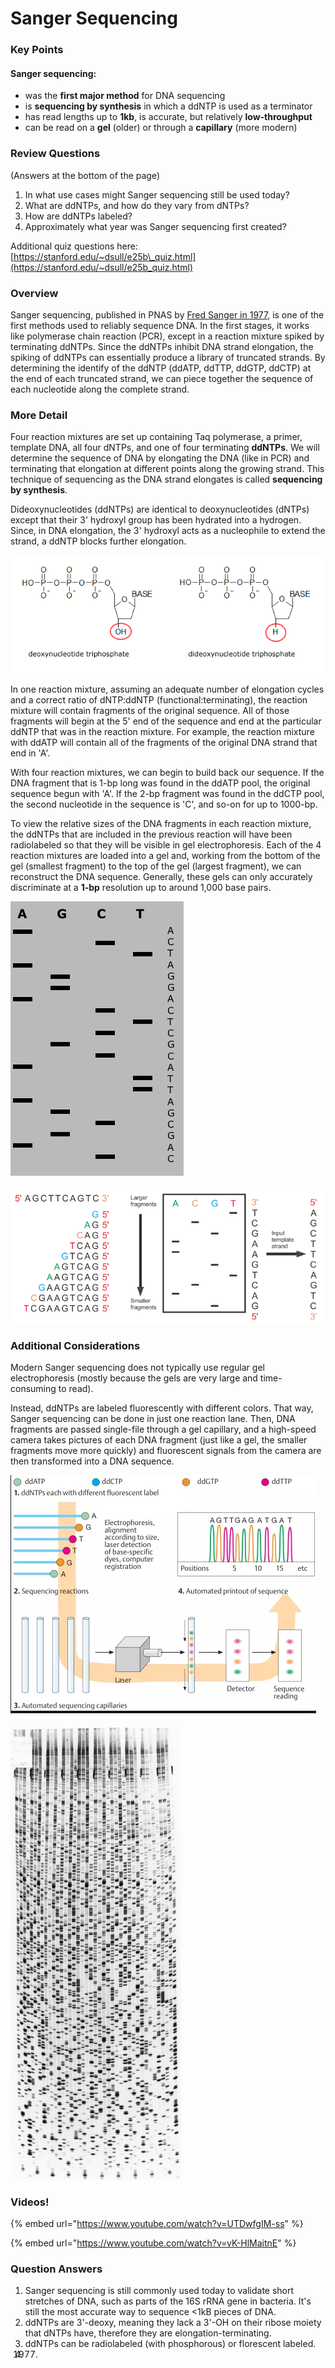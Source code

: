 # Sanger Sequencing

### Key Points

#### Sanger sequencing:

* was the **first major method** for DNA sequencing
* is **sequencing by synthesis** in which a ddNTP is used as a terminator
* has read lengths up to **1kb**, is accurate, but relatively **low-throughput**
* can be read on a **gel** \(older\) or through a **capillary** \(more modern\)

### Review Questions

\(Answers at the bottom of the page\)

1. In what use cases might Sanger sequencing still be used today?
2. What are ddNTPs, and how do they vary from dNTPs?
3. How are ddNTPs labeled?
4. Approximately what year was Sanger sequencing first created?

Additional quiz questions here: [https://stanford.edu/~dsull/e25b\_quiz.html](https://stanford.edu/~dsull/e25b_quiz.html)

### **Overview**

Sanger sequencing, published in PNAS by [Fred Sanger in 1977](https://doi.org/10.1073/pnas.74.12.5463),  is one of the first methods used to reliably sequence DNA. In the first stages, it works like polymerase chain reaction \(PCR\), except in a reaction mixture spiked by terminating ddNTPs. Since the ddNTPs inhibit DNA strand elongation, the spiking of ddNTPs can essentially produce a library of truncated strands. By determining the identify of the ddNTP \(ddATP, ddTTP, ddGTP, ddCTP\) at the end of each truncated strand, we can piece together the sequence of each nucleotide along the complete strand. 

### **More Detail**

Four reaction mixtures are set up containing Taq polymerase, a primer, template DNA, all four dNTPs, and one of four terminating **ddNTPs**. We will determine the sequence of DNA by elongating the DNA \(like in PCR\) and terminating that elongation at different points along the growing strand. This technique of sequencing as the DNA strand elongates is called **sequencing by synthesis**. 

Dideoxynucleotides \(ddNTPs\) are identical to deoxynucleotides \(dNTPs\) except that their 3' hydroxyl group has been hydrated into a hydrogen. Since, in DNA elongation, the 3' hydroxyl acts as a nucleophile to extend the strand, a ddNTP blocks further elongation. 

![ddNTP \(right\) lacks the 3&apos;-hydroxyl of a functional dNTP \(left\)](../../.gitbook/assets/image%20%288%29.png)

In one reaction mixture, assuming an adequate number of elongation cycles and a correct ratio of dNTP:ddNTP \(functional:terminating\), the reaction mixture will contain fragments of the original sequence. All of those fragments will begin at the 5' end of the sequence and end at the particular ddNTP that was in the reaction mixture. For example, the reaction mixture with ddATP will contain all of the fragments of the original DNA strand that end in 'A'. 

With four reaction mixtures, we can begin to build back our sequence. If the DNA fragment that is 1-bp long was found in the ddATP pool, the original sequence begun with 'A'. If the 2-bp fragment was found in the ddCTP pool, the second nucleotide in the sequence is 'C', and so-on for up to 1000-bp.

To view the relative sizes of the DNA fragments in each reaction mixture, the ddNTPs that are included in the previous reaction will have been radiolabeled so that they will be visible in gel electrophoresis. Each of the 4 reaction mixtures are loaded into a gel and, working from the bottom of the gel \(smallest fragment\) to the top of the gel \(largest fragment\), we can reconstruct the DNA sequence. Generally, these gels can only accurately discriminate at a **1-bp** resolution up to around 1,000 base pairs. 

![Inferring DNA sequence from gel. Rightmost column shows sequence, from bottom\(5&apos;\) to top \(3&apos;\)](../../.gitbook/assets/image%20%287%29.png)

![Overall schematic of Sanger sequencing](../../.gitbook/assets/image%20%2810%29.png)

### **Additional Considerations**

Modern Sanger sequencing does not typically use regular gel electrophoresis \(mostly because the gels are very large and time-consuming to read\).   
  
Instead, ddNTPs are labeled fluorescently with different colors. That way, Sanger sequencing can be done in just one reaction lane. Then, DNA fragments are passed single-file through a gel capillary, and a high-speed camera takes pictures of each DNA fragment \(just like a gel, the smaller fragments move more quickly\) and fluorescent signals from the camera are then transformed into a DNA sequence.

![Schematic for capillary Sanger sequencing](../../.gitbook/assets/image%20%286%29.png)

#### 

![Original Sanger sequencing gel](../../.gitbook/assets/image%20%284%29.png)



### Videos!

{% embed url="https://www.youtube.com/watch?v=UTDwfgIM-ss" %}

{% embed url="https://www.youtube.com/watch?v=vK-HlMaitnE" %}

### Question Answers



1. Sanger sequencing is still commonly used today to validate short stretches of DNA, such as parts of the 16S rRNA gene in bacteria. It's still the most accurate way to sequence &lt;1kB pieces of DNA.
2. ddNTPs are 3'-deoxy, meaning they lack a 3'-OH on their ribose moiety that dNTPs have, therefore they are elongation-terminating. 
3. ddNTPs can be radiolabeled \(with phosphorous\) or florescent labeled. 
4. 1977. 


